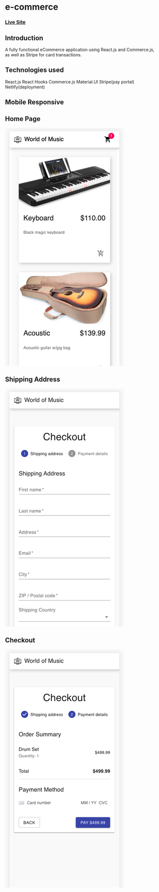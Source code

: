# e-commerce

### [Live Site](https://worldofmusic-commerce.netlify.app/)

## Introduction

A fully functional eCommerce application using React.js and Commerce.js, as well as Stripe for card transactions. 

## Technologies used

React.js
React Hooks
Commerce.js
Material.UI
Stripe(pay portal)
Netlify(deployment)

## Mobile Responsive

## Home Page

![eCommerce](https://github.com/DThorpe13/e-commerce/blob/master/public/products.png)

## Shipping Address

![eCommerce](https://github.com/DThorpe13/e-commerce/blob/master/public/form.png)

## Checkout

![eCommerce](https://github.com/DThorpe13/e-commerce/blob/master/public/checkout.png)